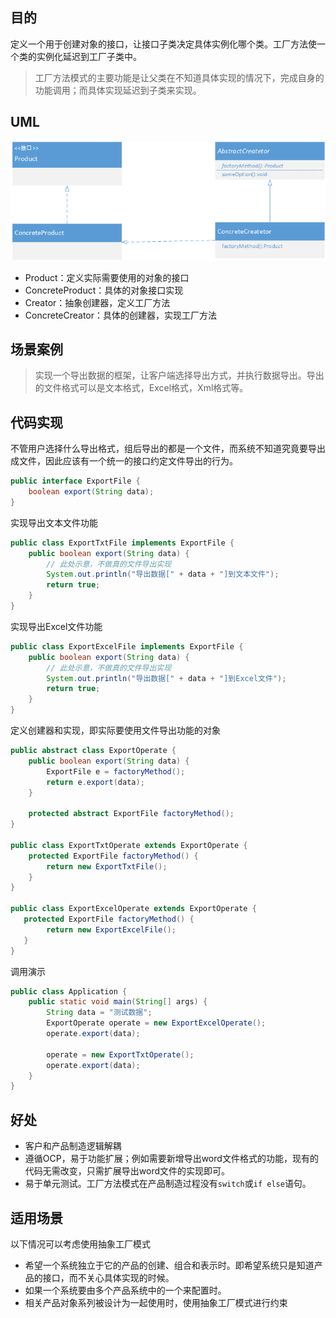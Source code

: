 ## 目的

定义一个用于创建对象的接口，让接口子类决定具体实例化哪个类。工厂方法使一个类的实例化延迟到工厂子类中。
> 工厂方法模式的主要功能是让父类在不知道具体实现的情况下，完成自身的功能调用；而具体实现延迟到子类来实现。

## UML

![uml](uml.png)
- Product：定义实际需要使用的对象的接口
- ConcreteProduct：具体的对象接口实现
- Creator：抽象创建器，定义工厂方法
- ConcreteCreator：具体的创建器，实现工厂方法

## 场景案例

> 实现一个导出数据的框架，让客户端选择导出方式，并执行数据导出。导出的文件格式可以是文本格式，Excel格式，Xml格式等。

## 代码实现

不管用户选择什么导出格式，组后导出的都是一个文件，而系统不知道究竟要导出成文件，因此应该有一个统一的接口约定文件导出的行为。

```java
public interface ExportFile {
    boolean export(String data);
}
```

实现导出文本文件功能
```java
public class ExportTxtFile implements ExportFile {
    public boolean export(String data) {
        // 此处示意，不做真的文件导出实现
        System.out.println("导出数据[" + data + "]到文本文件");
        return true;
    }
}

```

实现导出Excel文件功能
```java
public class ExportExcelFile implements ExportFile {
    public boolean export(String data) {
        // 此处示意，不做真的文件导出实现
        System.out.println("导出数据[" + data + "]到Excel文件");
        return true;
    }
}

```

定义创建器和实现，即实际要使用文件导出功能的对象
```java
public abstract class ExportOperate {
    public boolean export(String data) {
        ExportFile e = factoryMethod();
        return e.export(data);
    }
    
    protected abstract ExportFile factoryMethod();
}

public class ExportTxtOperate extends ExportOperate {
    protected ExportFile factoryMethod() {
        return new ExportTxtFile();
    }
}

public class ExportExcelOperate extends ExportOperate {
   protected ExportFile factoryMethod() {
        return new ExportExcelFile();
   }
}

```

调用演示
```java
public class Application {
    public static void main(String[] args) {
        String data = "测试数据";
        ExportOperate operate = new ExportExcelOperate();
        operate.export(data);

        operate = new ExportTxtOperate();
        operate.export(data);
    }
}
```
## 好处 

- 客户和产品制造逻辑解耦
- 遵循OCP，易于功能扩展；例如需要新增导出word文件格式的功能，现有的代码无需改变，只需扩展导出word文件的实现即可。
- 易于单元测试。工厂方法模式在产品制造过程没有`switch`或`if else`语句。

## 适用场景

以下情况可以考虑使用抽象工厂模式

* 希望一个系统独立于它的产品的创建、组合和表示时。即希望系统只是知道产品的接口，而不关心具体实现的时候。
* 如果一个系统要由多个产品系统中的一个来配置时。
* 相关产品对象系列被设计为一起使用时，使用抽象工厂模式进行约束
